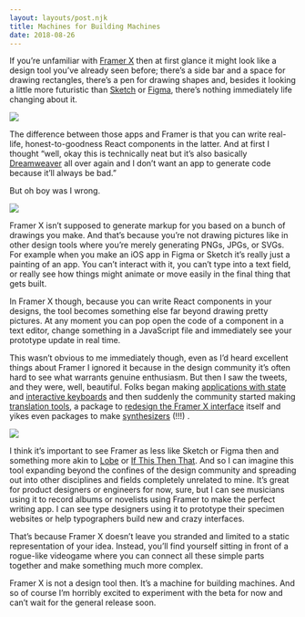 ```yaml
---
layout: layouts/post.njk
title: Machines for Building Machines
date: 2018-08-26
---
```


If you’re unfamiliar with [Framer X](https://framer.com/x) then at first glance it might look like a design tool you’ve already seen before; there’s a side bar and a space for drawing rectangles, there’s a pen for drawing shapes and, besides it looking a little more futuristic than [Sketch](https://www.sketchapp.com/) or [Figma](http://figma.com/), there’s nothing immediately life changing about it.

![](https://buttondown.s3.us-west-2.amazonaws.com/images/91c55600-79f2-4ac4-aa52-8ab2242430e9.png)

The difference between those apps and Framer is that you can write real-life, honest-to-goodness React components in the latter. And at first I thought “well, okay this is technically neat but it’s also basically [Dreamweaver](https://en.wikipedia.org/wiki/Adobe_Dreamweaver) all over again and I don’t want an app to generate code because it’ll always be bad.”

But oh boy was I wrong.

![](https://buttondown.s3.us-west-2.amazonaws.com/images/78f8285e-16d3-4cdf-a37a-a2702674232f.png)

Framer X isn’t supposed to generate markup for you based on a bunch of drawings you make. And that’s because you’re not drawing pictures like in other design tools where you’re merely generating PNGs, JPGs, or SVGs. For example when you make an iOS app in Figma or Sketch it’s really just a painting of an app. You can’t interact with it, you can’t type into a text field, or really see how things might animate or move easily in the final thing that gets built.

In Framer X though, because you can write React components in your designs, the tool becomes something else far beyond drawing pretty pictures. At any moment you can pop open the code of a component in a text editor, change something in a JavaScript file and immediately see your prototype update in real time.

This wasn’t obvious to me immediately though, even as I’d heard excellent things about Framer I ignored it because in the design community it’s often hard to see what warrants genuine enthusiasm. But then I saw the tweets, and they were, well, beautiful. Folks began making [applications with state](https://twitter.com/derlukasg/status/1032012853769842693) and [interactive keyboards](https://twitter.com/robertvhoesel/status/1032697176953167872) and then suddenly the community started making [translation tools](https://twitter.com/zach__johnston/status/1031577818730123265), a package to [redesign the Framer X interface](https://twitter.com/jornvandijk/status/1030821214783201281) itself and yikes even packages to make [synthesizers](https://twitter.com/jellea/status/1033013392578105344) (!!!) .

![](https://buttondown.s3.us-west-2.amazonaws.com/images/1d917ab5-cc4a-413e-9c1b-deea8bbeb6ee.png)

I think it’s important to see Framer as less like Sketch or Figma then and something more akin to [Lobe](https://lobe.ai/) or [If This Then That](https://ifttt.com/). And so I can imagine this tool expanding beyond the confines of the design community and spreading out into other disciplines and fields completely unrelated to mine. It’s great for product designers or engineers for now, sure, but I can see musicians using it to record albums or novelists using Framer to make the perfect writing app. I can see type designers using it to prototype their specimen websites or help typographers build new and crazy interfaces.

That’s because Framer X doesn’t leave you stranded and limited to a static representation of your idea. Instead, you’ll find yourself sitting in front of a rogue-like videogame where you can connect all these simple parts together and make something much more complex.

Framer X is not a design tool then. It’s a machine for building machines. And so of course I’m horribly excited to experiment with the beta for now and can’t wait for the general release soon.
